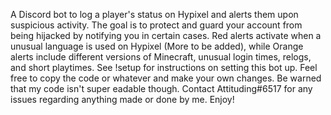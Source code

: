 A Discord bot to log a player's status on Hypixel and alerts them upon suspicious activity. The goal is to protect and guard your account from being hijacked by notifying you in certain cases. Red alerts activate when a unusual language is used on Hypixel (More to be added), while Orange alerts include different versions of Minecraft, unusual login times, relogs, and short playtimes. See !setup for instructions on setting this bot up. Feel free to copy the code or whatever and make your own changes. Be warned that my code isn't super eadable though. Contact Attituding#6517 for any issues regarding anything made or done by me. Enjoy!
